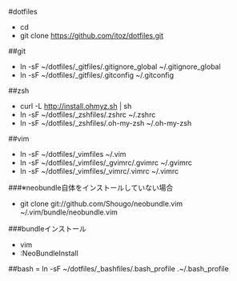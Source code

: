 #dotfiles

 - cd
 - git clone https://github.com/itoz/dotfiles.git

##git

 - ln -sF ~/dotfiles/_gitfiles/.gitignore_global ~/.gitignore_global
 - ln -sF ~/dotfiles/_gitfiles/.gitconfig ~/.gitconfig

##zsh
 - curl -L http://install.ohmyz.sh | sh
 - ln -sF ~/dotfiles/_zshfiles/.zshrc ~/.zshrc 
 - ln -sF ~/dotfiles/_zshfiles/.oh-my-zsh ~/.oh-my-zsh 

##vim
 - ln -sF ~/dotfiles/_vimfiles ~/.vim
 - ln -sF ~/dotfiles/_vimfiles/_gvimrc/.gvimrc ~/.gvimrc
 - ln -sF ~/dotfiles/_vimfiles/_vimrc/.vimrc ~/.vimrc

###※neobundle自体をインストールしていない場合
 - git clone git://github.com/Shougo/neobundle.vim ~/.vim/bundle/neobundle.vim

###bundleインストール
 - vim
 - :NeoBundleInstall


##bash
 = ln -sF ~/dotfiles/_bashfiles/.bash_profile .~/.bash_profile
 


